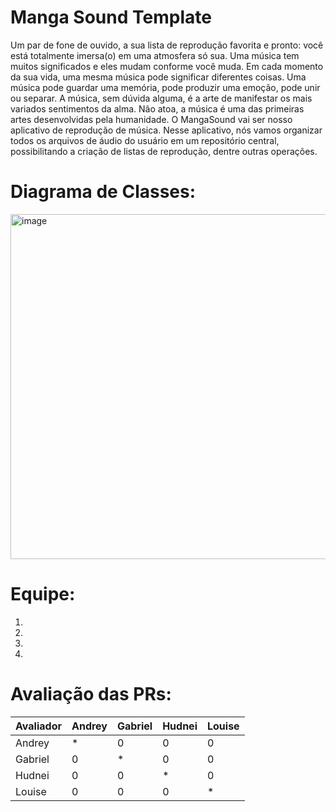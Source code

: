 # Manga Sound Template

Um par de fone de ouvido, a sua lista de reprodução favorita e pronto: você está totalmente imersa(o) em uma atmosfera só sua. Uma música tem muitos significados e eles mudam conforme você muda. Em cada momento da sua vida, uma mesma música pode significar diferentes coisas. Uma música pode guardar uma memória, pode produzir uma emoção, pode unir ou separar. A música, sem dúvida alguma, é a arte de manifestar os mais variados sentimentos da alma. Não atoa, a música é uma das primeiras artes desenvolvidas pela humanidade. O MangaSound vai ser nosso aplicativo de reprodução de música. Nesse aplicativo, nós vamos organizar todos os arquivos de áudio do usuário em um repositório central, possibilitando a criação de listas de reprodução, dentre outras operações. 

# Diagrama de Classes: 

<img width="552" alt="image" src="https://github.com/user-attachments/assets/9873181b-511f-42d9-8cf5-5d5966515634" />


# Equipe: <Data Wizards>
1. <Andrey Mota de Oliveira>
2. <Gabriel da Silva e Silva>
3. <Hudnei Sued Passos Santana>
4. <Louise de Souza Santino>

# Avaliação das PRs:
| Avaliador | Andrey  | Gabriel | Hudnei  | Louise  |
|-----------|---------|---------|---------|---------|
|  Andrey   | *       | 0       | 0       | 0       |
|  Gabriel  | 0       | *       | 0       | 0       |
|  Hudnei   | 0       | 0       | *       | 0       |
|  Louise   | 0       | 0       | 0       | *       |
